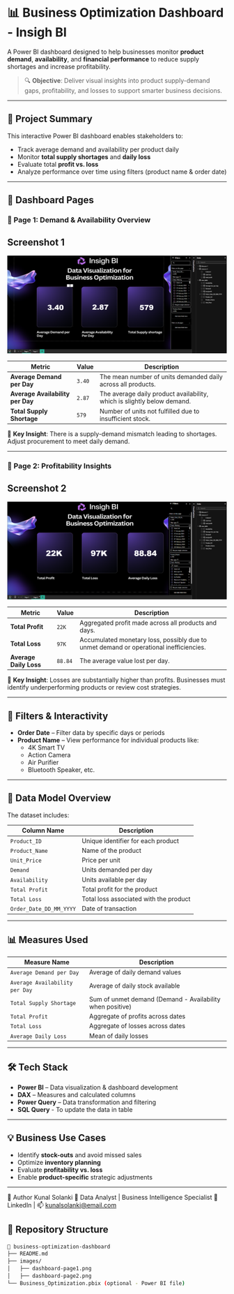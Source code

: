 # 📊 Business Optimization Dashboard - Insigh BI

A Power BI dashboard designed to help businesses monitor **product demand**, **availability**, and **financial performance** to reduce supply shortages and increase profitability.

> 🔍 **Objective**: Deliver visual insights into product supply-demand gaps, profitability, and losses to support smarter business decisions.

---

## 🚀 Project Summary

This interactive Power BI dashboard enables stakeholders to:

- Track average demand and availability per product daily
- Monitor **total supply shortages** and **daily loss**
- Evaluate total **profit vs. loss**
- Analyze performance over time using filters (product name & order date)

---

## 📸 Dashboard Pages

### 📄 Page 1: Demand & Availability Overview
## Screenshot 1
![Screenshot 1](https://github.com/kunal1300/Product_Analysis-/blob/837d2b1256ac4871c84634b51925fe38c0287527/Screenshot%202025-07-16%20200552.png)

| Metric | Value | Description |
|--------|-------|-------------|
| **Average Demand per Day** | `3.40` | The mean number of units demanded daily across all products. |
| **Average Availability per Day** | `2.87` | The average daily product availability, which is slightly below demand. |
| **Total Supply Shortage** | `579` | Number of units not fulfilled due to insufficient stock. |

📌 **Key Insight**: There is a supply-demand mismatch leading to shortages. Adjust procurement to meet daily demand.

---

### 📄 Page 2: Profitability Insights
## Screenshot 2
![Screenshot 1](https://github.com/kunal1300/Product_Analysis-/blob/837d2b1256ac4871c84634b51925fe38c0287527/Screenshot%202025-07-16%20200623.png)

| Metric | Value | Description |
|--------|-------|-------------|
| **Total Profit** | `22K` | Aggregated profit made across all products and days. |
| **Total Loss** | `97K` | Accumulated monetary loss, possibly due to unmet demand or operational inefficiencies. |
| **Average Daily Loss** | `88.84` | The average value lost per day. |

📌 **Key Insight**: Losses are substantially higher than profits. Businesses must identify underperforming products or review cost strategies.

---

## 🧠 Filters & Interactivity

- **Order Date** – Filter data by specific days or periods
- **Product Name** – View performance for individual products like:
  - 4K Smart TV
  - Action Camera
  - Air Purifier
  - Bluetooth Speaker, etc.

---

## 📁 Data Model Overview

The dataset includes:

| Column Name         | Description |
|---------------------|-------------|
| `Product_ID`        | Unique identifier for each product |
| `Product_Name`      | Name of the product |
| `Unit_Price`        | Price per unit |
| `Demand`            | Units demanded per day |
| `Availability`      | Units available per day |
| `Total Profit`      | Total profit for the product |
| `Total Loss`        | Total loss associated with the product |
| `Order_Date_DD_MM_YYYY` | Date of transaction |

---

## 📊 Measures Used

| Measure Name | Description |
|--------------|-------------|
| `Average Demand per Day` | Average of daily demand values |
| `Average Availability per Day` | Average of daily stock available |
| `Total Supply Shortage` | Sum of unmet demand (Demand - Availability when positive) |
| `Total Profit` | Aggregate of profits across dates |
| `Total Loss` | Aggregate of losses across dates |
| `Average Daily Loss` | Mean of daily losses |

---

## 🛠️ Tech Stack

- **Power BI** – Data visualization & dashboard development
- **DAX** – Measures and calculated columns
- **Power Query** – Data transformation and filtering
- **SQL Query** - To update the data in table
---

## 💡 Business Use Cases

- Identify **stock-outs** and avoid missed sales
- Optimize **inventory planning**
- Evaluate **profitability vs. loss**
- Enable **product-specific** strategic adjustments

---
📍 Author
Kunal Solanki
📌 Data Analyst | Business Intelligence Specialist
🔗 LinkedIn | 📫 kunalsolanki@email.com

## 📂 Repository Structure

```bash
📁 business-optimization-dashboard
├── README.md
├── images/
│   ├── dashboard-page1.png
│   ├── dashboard-page2.png
└── Business_Optimization.pbix (optional - Power BI file)


